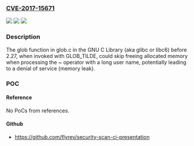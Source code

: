 ### [CVE-2017-15671](https://cve.mitre.org/cgi-bin/cvename.cgi?name=CVE-2017-15671)
![](https://img.shields.io/static/v1?label=Product&message=n%2Fa&color=blue)
![](https://img.shields.io/static/v1?label=Version&message=n%2Fa&color=blue)
![](https://img.shields.io/static/v1?label=Vulnerability&message=n%2Fa&color=brighgreen)

### Description

The glob function in glob.c in the GNU C Library (aka glibc or libc6) before 2.27, when invoked with GLOB_TILDE, could skip freeing allocated memory when processing the ~ operator with a long user name, potentially leading to a denial of service (memory leak).

### POC

#### Reference
No PoCs from references.

#### Github
- https://github.com/flyrev/security-scan-ci-presentation

